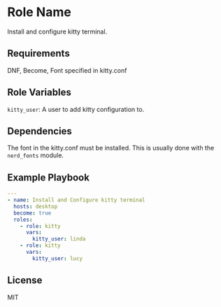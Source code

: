Role Name
=========

Install and configure kitty terminal.

Requirements
------------

DNF, Become, Font specified in kitty.conf


Role Variables
--------------

`kitty_user`: A user to add kitty configuration to.

Dependencies
------------

The font in the kitty.conf must be installed. This is usually done with the `nerd_fonts` module.

Example Playbook
----------------

```yml
---
- name: Install and Configure kitty terminal
  hosts: desktop
  become: true
  roles:
    - role: kitty
      vars:
        kitty_user: linda
    - role: kitty
      vars:
        kitty_user: lucy
```

License
-------

MIT

